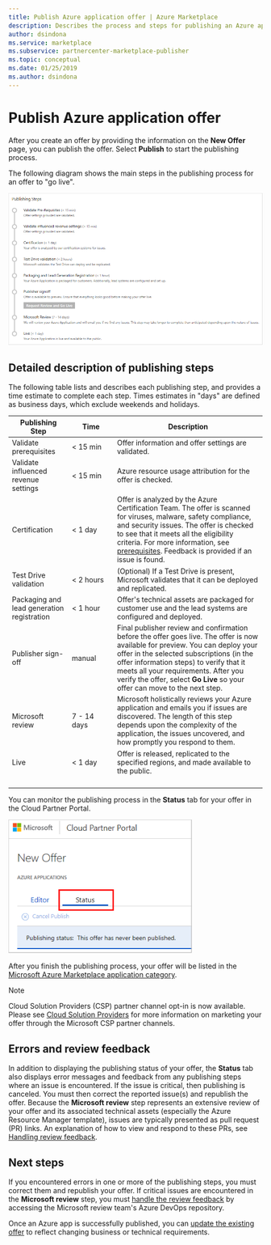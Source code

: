 ```yaml
---
title: Publish Azure application offer | Azure Marketplace 
description: Describes the process and steps for publishing an Azure application offer on the Azure Marketplace.
author: dsindona
ms.service: marketplace
ms.subservice: partnercenter-marketplace-publisher
ms.topic: conceptual
ms.date: 01/25/2019
ms.author: dsindona
---
```


# Publish Azure application offer

After you create an offer by providing the information on the **New Offer** page, you can publish the offer. Select **Publish** to start the publishing process.

The following diagram shows the main steps in the publishing process for an offer to "go live".

![Offer publishing steps](./media/offer-publishing-steps.png)


## Detailed description of publishing steps

The following table lists and describes each publishing step, and provides a time estimate to complete each step.  Times estimates in "days" are defined as business days, which exclude weekends and holidays.

|  **Publishing Step**           | **Time**    | **Description**                                                            |
|  -------------------           | --------    | ---------------                                                            |
| Validate prerequisites         | < 15 min    | Offer information and offer settings are validated.                        |
| Validate influenced revenue settings | < 15 min  | Azure resource usage attribution for the offer is checked.             |
| Certification                  | < 1 day     | Offer is analyzed by the Azure Certification Team. The offer is scanned for viruses, malware, safety compliance, and security issues. The offer is checked to see that it meets all the eligibility criteria. For more information, see [prerequisites](./cpp-prerequisites.md). Feedback is provided if an issue is found. |
| Test Drive validation          | < 2 hours   | (Optional) If a Test Drive is present, Microsoft validates that it can be deployed and replicated.  |
| Packaging and lead generation registration | < 1 hour  | Offer's technical assets are packaged for customer use and the lead systems are configured and deployed. |
|  Publisher sign-off             |  manual    | Final publisher review and confirmation before the offer goes live. The offer is now available for preview.  You can deploy your offer in the selected subscriptions (in the offer information steps) to verify that it meets all your requirements.  After you verify the offer, select **Go Live** so your offer can move to the next step. |
| Microsoft review                | 7 - 14 days | Microsoft holistically reviews your Azure application and emails you if issues are discovered.  The length of this step depends upon the complexity of the application, the issues uncovered, and how promptly you respond to them.  |
| Live                           | < 1 day | Offer is released, replicated to the specified regions, and made available to the public. |
|   |&nbsp;&nbsp;&nbsp;&nbsp;&nbsp;&nbsp;&nbsp;&nbsp;&nbsp;&nbsp;&nbsp;&nbsp;&nbsp;&nbsp;&nbsp;&nbsp;&nbsp;&nbsp;&nbsp;&nbsp;|   |

You can monitor the publishing process in the **Status** tab for your offer in the Cloud Partner Portal.

![Status tab for an Azure app offer](./media/offer-status-tab.png)

After you finish the publishing process, your offer will be listed in the [Microsoft Azure Marketplace application category](https://azuremarketplace.microsoft.com/marketplace/apps/).

>[!Note]
>Cloud Solution Providers (CSP) partner channel opt-in is now available.  Please see [Cloud Solution Providers](../../cloud-solution-providers.md) for more information on marketing your offer through the Microsoft CSP partner channels.

## Errors and review feedback

In addition to displaying the publishing status of your offer, the **Status** tab also displays error messages and feedback from any publishing steps where an issue is encountered.  If the issue is critical, then publishing is canceled.  You must then correct the reported issue(s) and republish the offer.  Because the **Microsoft review** step represents an extensive review of your offer and its associated technical assets (especially the Azure Resource Manager template), issues are typically presented as pull request (PR) links.  An explanation of how to view and respond to these PRs, see [Handling review feedback](./cpp-handling-review-feedback.md).


## Next steps

If you encountered errors in one or more of the publishing steps, you must correct them and republish your offer.  If critical issues are encountered in the **Microsoft review** step, you must [handle the review feedback](./cpp-handling-review-feedback.md) by accessing the Microsoft review team's Azure DevOps repository.

Once an Azure app is successfully published, you can [update the existing offer](./cpp-update-existing-offer.md) to reflect changing business or technical requirements. 
